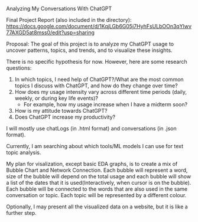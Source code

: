 Analyzing My Conversations With ChatGPT

Final Project Report (also included in the directory): https://docs.google.com/document/d/1KqjLGb6G05j7HyhFsULbOOn3qYlwv77AXGD5at8mss0/edit?usp=sharing

Proposal:
The goal of this project is to analyze my ChatGPT usage to uncover patterns, topics, and trends, and to visualize these insights.

There is no specific hypothesis for now. However, here are some research questions:
  1. In which topics, I need help of ChatGPT?/What are the most common topics I discuss with ChatGPT, and how do they change over time?
  2. How does my usage intensity vary across different time periods (daily, weekly, or during key life events)?
     - For example, how my usage increase when I have a midterm soon?
  4. How is my attitude towards ChatGPT?
  5. Does ChatGPT increase my productivity?

I will mostly use chatLogs (in .html format) and conversations (in .json format).

Currently, I am searching about which tools/ML models I can use for text topic analysis.

My plan for visalization, except basic EDA graphs, is to create a mix of Bubble Chart and Network Connection. Each bubble will represent a word, size of the bubble will depend on the total usage and each bubble will show a list of the dates that it is used(Interactively, when cursor is on the bubble). Each bubble will be connected to the words that are also used in the same conversation or topic. Each topic will be represented by a different colour.

Optionally, I may present all the visualized data on a website, but it is like a further step.
